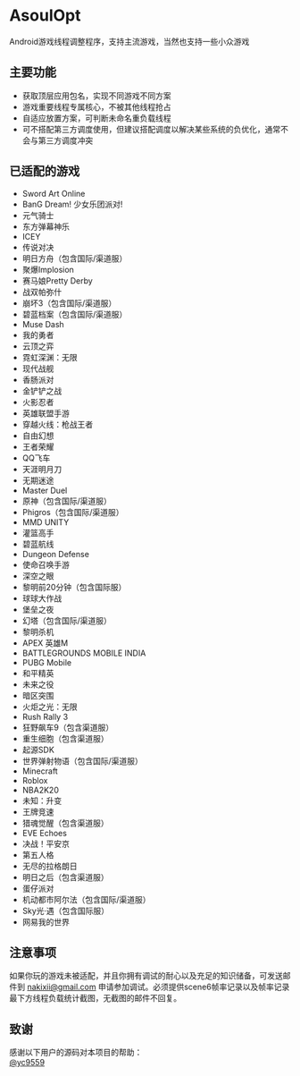 # AsoulOpt
Android游戏线程调整程序，支持主流游戏，当然也支持一些小众游戏

## 主要功能
- 获取顶层应用包名，实现不同游戏不同方案
- 游戏重要线程专属核心，不被其他线程抢占
- 自适应放置方案，可判断未命名重负载线程
- 可不搭配第三方调度使用，但建议搭配调度以解决某些系统的负优化，通常不会与第三方调度冲突

## 已适配的游戏
- Sword Art Online
- BanG Dream! 少女乐团派对!
- 元气骑士
- 东方弹幕神乐
- ICEY
- 传说对决
- 明日方舟（包含国际/渠道服）
- 聚爆Implosion
- 赛马娘Pretty Derby
- 战双帕弥什
- 崩坏3（包含国际/渠道服）
- 碧蓝档案（包含国际/渠道服）
- Muse Dash
- 我的勇者
- 云顶之弈
- 霓虹深渊：无限
- 现代战舰
- 香肠派对
- 金铲铲之战
- 火影忍者
- 英雄联盟手游
- 穿越火线：枪战王者
- 自由幻想
- 王者荣耀
- QQ飞车
- 天涯明月刀
- 无期迷途
- Master Duel
- 原神（包含国际/渠道服）
- Phigros（包含国际/渠道服）
- MMD UNITY
- 灌篮高手
- 碧蓝航线
- Dungeon Defense
- 使命召唤手游
- 深空之眼
- 黎明前20分钟（包含国际服）
- 球球大作战
- 堡垒之夜
- 幻塔（包含国际/渠道服）
- 黎明杀机
- APEX 英雄M
- BATTLEGROUNDS MOBILE INDIA
- PUBG Mobile
- 和平精英
- 未来之役
- 暗区突围
- 火炬之光：无限
- Rush Rally 3
- 狂野飙车9（包含渠道服）
- 重生细胞（包含渠道服）
- 起源SDK
- 世界弹射物语（包含国际/渠道服）
- Minecraft
- Roblox
- NBA2K20
- 未知：升变
- 王牌竞速
- 猎魂觉醒（包含渠道服）
- EVE Echoes
- 决战！平安京
- 第五人格
- 无尽的拉格朗日
- 明日之后（包含渠道服）
- 蛋仔派对
- 机动都市阿尔法（包含国际/渠道服）
- Sky光·遇（包含国际服）
- 网易我的世界

## 注意事项
如果你玩的游戏未被适配，并且你拥有调试的耐心以及充足的知识储备，可发送邮件到 nakixii@gmail.com 申请参加调试。必须提供scene6帧率记录以及帧率记录最下方线程负载统计截图，无截图的邮件不回复。

## 致谢
感谢以下用户的源码对本项目的帮助：  
[@yc9559](https://github.com/yc9559)
